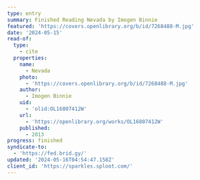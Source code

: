```yaml
---
type: entry
summary: Finished Reading Nevada by Imogen Binnie
featured: 'https://covers.openlibrary.org/b/id/7268488-M.jpg'
date: '2024-05-15'
read-of:
  type:
    - cite
  properties:
    name:
      - Nevada
    photo:
      - 'https://covers.openlibrary.org/b/id/7268488-M.jpg'
    author:
      - Imogen Binnie
    uid:
      - 'olid:OL16807412W'
    url:
      - 'https://openlibrary.org/works/OL16807412W'
    published:
      - 2013
progress: finished
syndicate-to:
  - 'https://fed.brid.gy/'
updated: '2024-05-16T04:54:47.158Z'
client_id: 'https://sparkles.sploot.com/'
---
```


